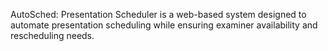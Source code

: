 AutoSched: Presentation Scheduler is a web-based system designed to automate presentation scheduling while ensuring examiner availability and rescheduling needs.
